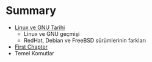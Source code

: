 # Summary

* [Linux ve GNU Tarihi](README.md)
   * Linux ve GNU geçmişi
   * RedHat, Debian ve FreeBSD sürümlerinin farkları
* [First Chapter](chapter1.md)
* Temel Komutlar

